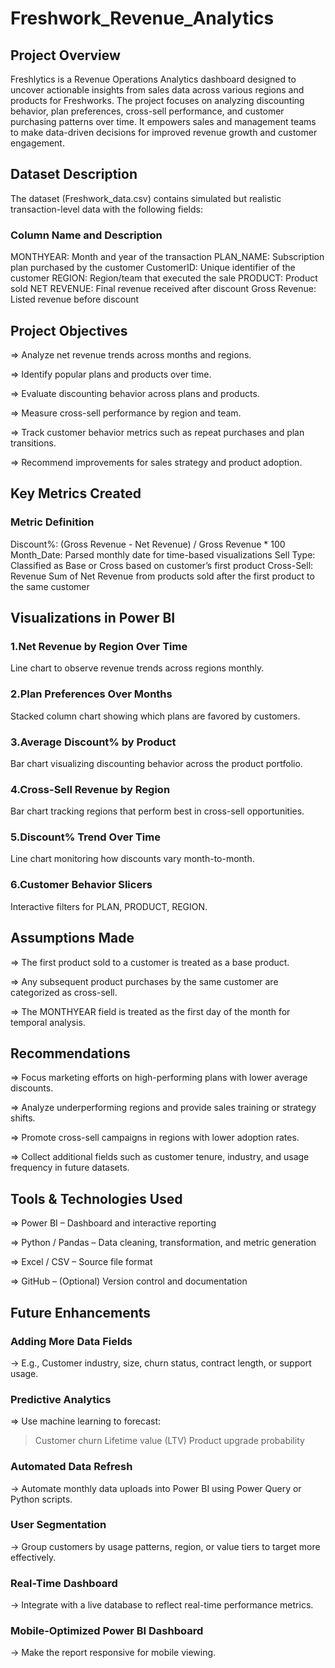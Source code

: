 # Freshwork_Revenue_Analytics
## Project Overview
Freshlytics is a Revenue Operations Analytics dashboard designed to uncover actionable insights from sales data across various regions and products for Freshworks. The project focuses on analyzing discounting behavior, plan preferences, cross-sell performance, and customer purchasing patterns over time. It empowers sales and management teams to make data-driven decisions for improved revenue growth and customer engagement.

## Dataset Description
The dataset (Freshwork_data.csv) contains simulated but realistic transaction-level data with the following fields:

### Column Name	and Description
MONTHYEAR: Month and year of the transaction
PLAN_NAME: Subscription plan purchased by the customer
CustomerID: Unique identifier of the customer
REGION: Region/team that executed the sale
PRODUCT: Product sold
NET REVENUE: Final revenue received after discount
Gross Revenue: Listed revenue before discount

## Project Objectives
=> Analyze net revenue trends across months and regions.

=> Identify popular plans and products over time.

=> Evaluate discounting behavior across plans and products.

=> Measure cross-sell performance by region and team.

=> Track customer behavior metrics such as repeat purchases and plan transitions.

=> Recommend improvements for sales strategy and product adoption.

## Key Metrics Created
### Metric	Definition
Discount%:	(Gross Revenue - Net Revenue) / Gross Revenue * 100
Month_Date:	Parsed monthly date for time-based visualizations
Sell Type:	Classified as Base or Cross based on customer’s first product
Cross-Sell: Revenue	Sum of Net Revenue from products sold after the first product to the same customer

## Visualizations in Power BI
### 1.Net Revenue by Region Over Time
Line chart to observe revenue trends across regions monthly.

### 2.Plan Preferences Over Months
Stacked column chart showing which plans are favored by customers.

### 3.Average Discount% by Product
Bar chart visualizing discounting behavior across the product portfolio.

### 4.Cross-Sell Revenue by Region
Bar chart tracking regions that perform best in cross-sell opportunities.

### 5.Discount% Trend Over Time
Line chart monitoring how discounts vary month-to-month.

### 6.Customer Behavior Slicers
Interactive filters for PLAN, PRODUCT, REGION.

## Assumptions Made
=> The first product sold to a customer is treated as a base product.

=> Any subsequent product purchases by the same customer are categorized as cross-sell.

=> The MONTHYEAR field is treated as the first day of the month for temporal analysis.

## Recommendations
=> Focus marketing efforts on high-performing plans with lower average discounts.

=> Analyze underperforming regions and provide sales training or strategy shifts.

=> Promote cross-sell campaigns in regions with lower adoption rates.

=> Collect additional fields such as customer tenure, industry, and usage frequency in future datasets.

## Tools & Technologies Used
=> Power BI – Dashboard and interactive reporting

=> Python / Pandas – Data cleaning, transformation, and metric generation

=> Excel / CSV – Source file format

=> GitHub – (Optional) Version control and documentation

## Future Enhancements
### Adding More Data Fields
→ E.g., Customer industry, size, churn status, contract length, or support usage.

### Predictive Analytics
=> Use machine learning to forecast:
  > Customer churn
  > Lifetime value (LTV)
  > Product upgrade probability

### Automated Data Refresh
→ Automate monthly data uploads into Power BI using Power Query or Python scripts.

### User Segmentation
→ Group customers by usage patterns, region, or value tiers to target more effectively.

### Real-Time Dashboard
→ Integrate with a live database to reflect real-time performance metrics.

### Mobile-Optimized Power BI Dashboard
→ Make the report responsive for mobile viewing.




